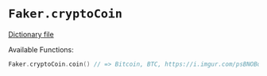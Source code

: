 # `Faker.cryptoCoin`

[Dictionary file](../src/main/resources/locales/en/crypto_coin.yml)

Available Functions:  
```kotlin
Faker.cryptoCoin.coin() // => Bitcoin, BTC, https://i.imgur.com/psBNOBq.png
```
